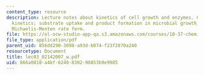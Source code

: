 ```yaml
---
content_type: resource
description: Lecture notes about kinetics of cell growth and enzymes. Cell growth
  kinetics; substrate uptake and product formation in microbial growth; enzyme kinetics,
  Michaelis-Menten rate form.
file: https://ol-ocw-studio-app-qa.s3.amazonaws.com/courses/10-37-chemical-and-biological-reaction-engineering-spring-2007/866a0818a4bf6240830298853b9e9985_lec03_02142007_w.pdf
file_type: application/pdf
parent_uid: 856dd290-3098-a93d-b074-f23f2870a240
resourcetype: Document
title: lec03_02142007_w.pdf
uid: 866a0818-a4bf-6240-8302-98853b9e9985
---
```

